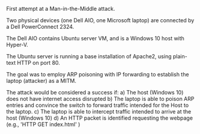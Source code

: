 First attempt at a Man-in-the-Middle attack. 

Two physical devices (one Dell AIO, one Microsoft laptop) are connected by a Dell PowerConnect 2324.

The Dell AIO contains Ubuntu server VM, and is a Windows 10 host with Hyper-V.

The Ubuntu server is running a base installation of Apache2, using plain-text HTTP on port 80.

The goal was to employ ARP poisoning with IP forwarding to establish the laptop (attacker) as a MITM. 

The attack would be considered a success if:
    a) The host (Windows 10) does not have internet access disrupted
    b) The laptop is able to poison ARP entries and convince the switch to forward traffic intended for the Host to the laptop.
    c) The laptop is able to intercept traffic intended to arrive at the host (Windows 10)
    d) An HTTP packet is identified requesting the webpage (e.g., 'HTTP GET index.html' )
